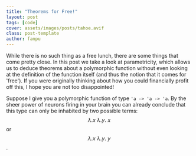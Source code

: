 ```yaml
---
title: "Theorems for Free!"
layout: post
tags: [code]
cover: assets/images/posts/tahoe.avif
class: post-template
author: fanpu
---
```


While there is no such thing as a free lunch, there are some things that come pretty close. In this post we take a look at parametricity, which allows us to deduce theorems about a polymorphic function without even looking at the definition of the function itself (and thus the notion that it comes for 'free'). If you were originally thinking about how you could financially profit off this, I hope you are not too disappointed!

<!-- It would be helpful to first read [my previous post on universal types]({% post_url 2022-01-11-universal-types %}) if you are new to the idea, as knowledge of polymorphic  -->

Suppose I give you a polymorphic function of type `'a -> 'a -> 'a`. By the sheer power of neurons firing in your brain you can already conclude that this type can only be inhabited by two possible terms: $$\lambda.x\ \lambda.y.\ x$$ or $$\lambda.x\ \lambda.y.\ y$$.

